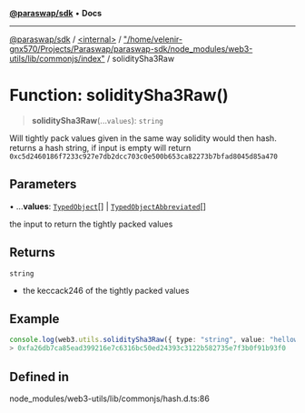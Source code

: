 [**@paraswap/sdk**](../../../../README.md) • **Docs**

***

[@paraswap/sdk](../../../../globals.md) / [\<internal\>](../../../README.md) / ["/home/velenir-gnx570/Projects/Paraswap/paraswap-sdk/node\_modules/web3-utils/lib/commonjs/index"](../README.md) / soliditySha3Raw

# Function: soliditySha3Raw()

> **soliditySha3Raw**(...`values`): `string`

Will tightly pack values given in the same way solidity would then hash.
returns a hash string, if input is empty will return `0xc5d2460186f7233c927e7db2dcc703c0e500b653ca82273b7bfad8045d85a470`

## Parameters

• ...**values**: [`TypedObject`](../../../type-aliases/TypedObject.md)[] \| [`TypedObjectAbbreviated`](../../../type-aliases/TypedObjectAbbreviated.md)[]

the input to return the tightly packed values

## Returns

`string`

- the keccack246 of the tightly packed values

## Example

```ts
console.log(web3.utils.soliditySha3Raw({ type: "string", value: "helloworld" }))
> 0xfa26db7ca85ead399216e7c6316bc50ed24393c3122b582735e7f3b0f91b93f0
```

## Defined in

node\_modules/web3-utils/lib/commonjs/hash.d.ts:86
